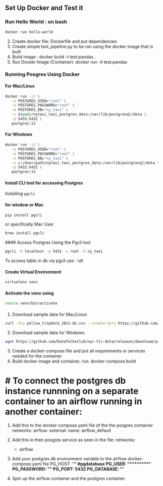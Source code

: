 ## Set Up Docker and Test it

### Run Hello World : on bash
```bash
docker run hello-world
```

2. Create docker file: Dockerfile and put dependencies
3. Create simple test_pipeline.py to be ran using the docker image that is built
4. Build image : docker build -t test:pandas .
5. Run Docker Image (Container): docker run -it test:pandas


### Running Posgres Using Docker

#### For Mac/Linux

```bash
docker run -it \
   -e POSTGRES_USER="root" \
   -e POSTGRES_PASSWORD="root" \
   -e POSTGRES_DB="ny_taxi" \
   -v $(pwd)/nytaxi_taxi_postgres_data:/var/lib/postgresql/data \
   -p 5432:5432 \
   postgres:13
```

#### For Windows

```bash
docker run -it \
   -e POSTGRES_USER="root" \
   -e POSTGRES_PASSWORD="root" \
   -e POSTGRES_DB="ny_taxi" \
   -v c:/User/path/nytaxi_taxi_postgres_data:/var/lib/postgresql/data \
   -p 5432:5432 \
   postgres:13
```

#### Install  CLI tool for accessing Postgres

Installing `pgcli`

#### for window or Mac
```bash
pip install pgcli
```
 or specifically Mac User
```bash
brew install pgcli
```

#### Access Postgres Using the Pgcli tool
```bash
pgcli -h localhost -p 5432 -u root -d ny_taxi
```
To access table in db via pgcli use : \dt

#### Create Virtual Environment
```bash
virtualenv venv
```
#### Activate the venv using
```bash
source venv/bin/activate
```

####

1. Download sample data for Mac/Linux
```bash
curl -fLo yellow_tripdata_2021-01.csv --create-dirs https://github.com/DataTalksClub/nyc-tlc-data/releases/download/yellow/yellow_tripdata_2021-01.csv.gz
```

2. Download sample data for Windows
```bash
wget https://github.com/DataTalksClub/nyc-tlc-data/releases/download/yellow/yellow_tripdata_2021-01.csv.gz
```
3. Create a docker-compose file and put all requirements or services needed for the container
4. Build docker image and container, run: docker-compose build

# # To connect the postgres db instance runnning on a separate container to an airflow running in another container:
1. Add this to the docker-compose.yaml file of the the posgres container
networks:
  airflow:
    external:
      name: airflow_default

2. Add this in then posgres service as seen in the file:
    networks:
      - airflow

3.  Add your postgres db environment variable to the airflow docker-compose.yaml file
    PG_HOST: "**********" #pgdatabase
    PG_USER: "********"
    PG_PASSWORD: "****"
    PG_PORT: 5432
    PG_DATABASE: "******"

4. Spin up the airflow container and the postgres container
